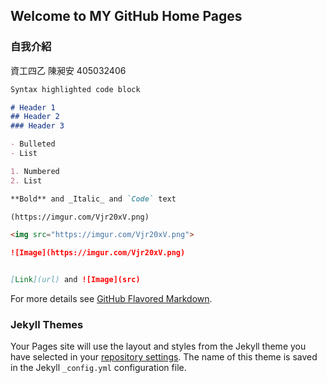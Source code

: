 ## Welcome to MY GitHub Home Pages


### 自我介紹

資工四乙 陳昶安 405032406  

```markdown
Syntax highlighted code block

# Header 1
## Header 2
### Header 3

- Bulleted
- List

1. Numbered
2. List

**Bold** and _Italic_ and `Code` text

(https://imgur.com/Vjr20xV.png)

<img src="https://imgur.com/Vjr20xV.png">

![Image](https://imgur.com/Vjr20xV.png)


[Link](url) and ![Image](src)
```

For more details see [GitHub Flavored Markdown](https://github.com/an-awo/Web_Test).

### Jekyll Themes

Your Pages site will use the layout and styles from the Jekyll theme you have selected in your [repository settings](https://github.com/an-awo/Web_Test/settings). The name of this theme is saved in the Jekyll `_config.yml` configuration file.


